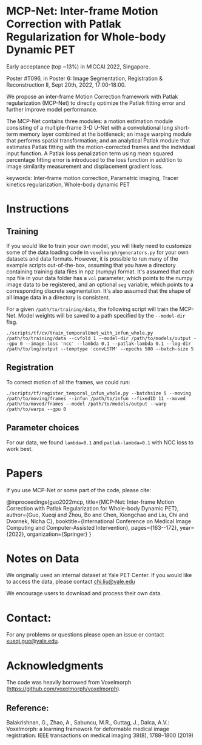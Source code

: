 # MCP-Net: Inter-frame Motion Correction with Patlak Regularization for Whole-body Dynamic PET

Early acceptance (top ~13%) in MICCAI 2022, Singapore.

Poster #T096, in Poster 6: Image Segmentation, Registration & Reconstruction II, Sept 20th, 2022, 17:00-18:00.

We propose an inter-frame Motion Correction framework with Patlak regularization (MCP-Net) to directly optimize the Patlak fitting error and further improve model performance. 

The MCP-Net contains three modules: a motion estimation module consisting of a multiple-frame 3-D U-Net with a convolutional long short-term memory layer combined at the bottleneck; an image warping module that performs spatial transformation; and an analytical Patlak module that estimates Patlak fitting with the motion-corrected frames and the individual input function. A Patlak loss penalization term using mean squared percentage fitting error is introduced to the loss function in addition to image similarity measurement and displacement gradient loss.


keywords: Inter-frame motion correction, Parametric imaging, Tracer kinetics regularization, Whole-body dynamic PET


# Instructions

## Training

If you would like to train your own model, you will likely need to customize some of the data loading code in `voxelmorph/generators.py` for your own datasets and data formats. However, it is possible to run many of the example scripts out-of-the-box, assuming that you have a directory containing training data files in npz (numpy) format. It's assumed that each npz file in your data folder has a `vol` parameter, which points to the numpy image data to be registered, and an optional `seg` variable, which points to a corresponding discrete segmentation. It's also assumed that the shape of all image data in a directory is consistent.

For a given `/path/to/training/data`, the following script will train the MCP-Net. Model weights will be saved to a path specified by the `--model-dir` flag.

```
./scripts/tf/cv/train_temporalUnet_with_infun_whole.py /path/to/training/data --cvfold 1 --model-dir /path/to/models/output --gpu 0 --image-loss 'ncc' --lambda 0.1 --patlak-lambda 0.1 --log-dir /path/to/log/output --temptype 'convLSTM' --epochs 500 --batch-size 5 

```

## Registration

To correct motion of all the frames, we could run:

```
./scripts/tf/register_temporal_infun_whole.py --batchsize 5 --moving /path/to/moving/frames --infun /path/to/infun --fixedID 11 --moved /path/to/moved/frames --model /path/to/models/output --warp /path/to/warps --gpu 0
```

## Parameter choices

For our data, we found `lambda=0.1` and `patlak-lambda=0.1` with NCC loss to work best.


# Papers

If you use MCP-Net or some part of the code, please cite:

@inproceedings{guo2022mcp,
  title={MCP-Net: Inter-frame Motion Correction with Patlak Regularization for Whole-body Dynamic PET},
  author={Guo, Xueqi and Zhou, Bo and Chen, Xiongchao and Liu, Chi and Dvornek, Nicha C},
  booktitle={International Conference on Medical Image Computing and Computer-Assisted Intervention},
  pages={163--172},
  year={2022},
  organization={Springer}
}

# Notes on Data

We originally used an internal dataset at Yale PET Center. If you would like to access the data, please contact chi.liu@yale.edu

We encourage users to download and process their own data. 



# Contact:
For any problems or questions please open an issue or contact xueqi.guo@yale.edu.  



# Acknowledgments

The code was heavily borrowed from Voxelmorph (https://github.com/voxelmorph/voxelmorph). 

## Reference: 
Balakrishnan, G., Zhao, A., Sabuncu, M.R., Guttag, J., Dalca, A.V.: Voxelmorph:
a learning framework for deformable medical image registration. IEEE transactions
on medical imaging 38(8), 1788–1800 (2019)
